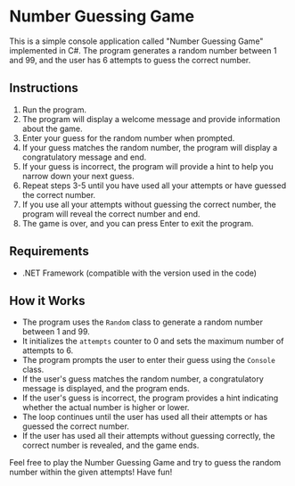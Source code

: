 # Number Guessing Game

This is a simple console application called "Number Guessing Game" implemented in C#. The program generates a random number between 1 and 99, and the user has 6 attempts to guess the correct number.

## Instructions

1. Run the program.
2. The program will display a welcome message and provide information about the game.
3. Enter your guess for the random number when prompted.
4. If your guess matches the random number, the program will display a congratulatory message and end.
5. If your guess is incorrect, the program will provide a hint to help you narrow down your next guess.
6. Repeat steps 3-5 until you have used all your attempts or have guessed the correct number.
7. If you use all your attempts without guessing the correct number, the program will reveal the correct number and end.
8. The game is over, and you can press Enter to exit the program.

## Requirements

- .NET Framework (compatible with the version used in the code)

## How it Works

- The program uses the `Random` class to generate a random number between 1 and 99.
- It initializes the `attempts` counter to 0 and sets the maximum number of attempts to 6.
- The program prompts the user to enter their guess using the `Console` class.
- If the user's guess matches the random number, a congratulatory message is displayed, and the program ends.
- If the user's guess is incorrect, the program provides a hint indicating whether the actual number is higher or lower.
- The loop continues until the user has used all their attempts or has guessed the correct number.
- If the user has used all their attempts without guessing correctly, the correct number is revealed, and the game ends.

Feel free to play the Number Guessing Game and try to guess the random number within the given attempts! Have fun!
